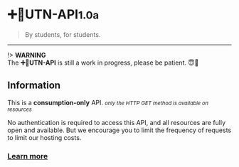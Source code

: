 # ➕🧮**UTN-API**<small>1.0a</small>

> By students, for students.

---

!> **WARNING**<br>The **➕🧮UTN-API** is still a work in progress, please be patient. 😇💙

## **Information**

This is a **consumption-only** API. <small>_only the HTTP GET method is available on resources_</small>

No authentication is required to access this API, and all resources are fully open and available. But we encourage you to limit the frequency of requests to limit our hosting costs.

### [Learn more](docs/guide)
